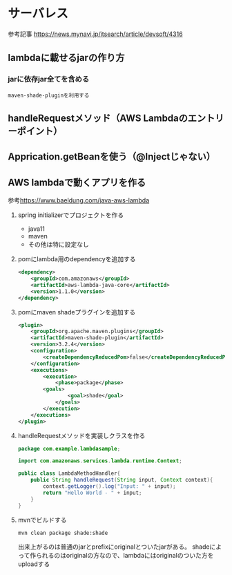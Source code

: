 # サーバレス

参考記事
<https://news.mynavi.jp/itsearch/article/devsoft/4316>

## lambdaに載せるjarの作り方

### jarに依存jar全てを含める

    maven-shade-pluginを利用する

## handleRequestメソッド（AWS Lambdaのエントリーポイント）

## Apprication.getBeanを使う（@Injectじゃない）

## AWS lambdaで動くアプリを作る

参考<https://www.baeldung.com/java-aws-lambda>

1. spring initializerでプロジェクトを作る

    * java11
    * maven
    * その他は特に設定なし

2. pomにlambda用のdependencyを追加する

    ```xml
    <dependency>
        <groupId>com.amazonaws</groupId>
        <artifactId>aws-lambda-java-core</artifactId>
        <version>1.1.0</version>
    </dependency>
    ```

3. pomにmaven shadeプラグインを追加する

    ```xml
    <plugin>
        <groupId>org.apache.maven.plugins</groupId>
        <artifactId>maven-shade-plugin</artifactId>
        <version>3.2.4</version>
        <configuration>
            <createDependencyReducedPom>false</createDependencyReducedPom>
        </configuration>
        <executions>
            <execution>
                <phase>package</phase>
            <goals>
                    <goal>shade</goal>
                </goals>
            </execution>
        </executions>
    </plugin>
    ```

4. handleRequestメソッドを実装しクラスを作る

    ```java
    package com.example.lambdasample;

    import com.amazonaws.services.lambda.runtime.Context;

    public class LambdaMethodHandler{
        public String handleRequest(String input, Context context){
            context.getLogger().log("Input: " + input);
            return "Hello World - " + input;
        }
    }
    ```

5. mvnでビルドする

    ```shell
    mvn clean package shade:shade
    ```

    出来上がるのは普通のjarとprefixにoriginalとついたjarがある。
    shadeによって作られるのはoriginalの方なので、lambdaにはoriginalのついた方をuploadする
